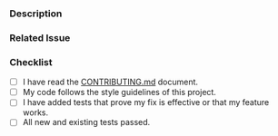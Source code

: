 <!--
Thank you for your contribution!

Please provide a clear description of the change and the problem it solves.
If it fixes an open issue, please link to the issue.
-->

### Description

### Related Issue

### Checklist

- [ ] I have read the [CONTRIBUTING.md](../CONTRIBUTING.md) document.
- [ ] My code follows the style guidelines of this project.
- [ ] I have added tests that prove my fix is effective or that my feature works.
- [ ] All new and existing tests passed.
